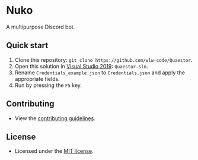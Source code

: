 # Nuko

A multipurpose Discord bot.

## Quick start
1. Clone this repository: `git clone https://github.com/wlw-code/Quaestor`.
2. Open this solution in [Visual Studio 2019](https://visualstudio.com/community/): `Quaestor.sln`.
3. Rename `Credentials_example.json` to `Credentials.json` and apply the appropriate fields.
3. Run by pressing the `F5` key.

## Contributing
- View the [contributing guidelines](https://github.com/wlw-code/Quaestor/blob/master/.github/CONTRIBUTING.md).

## License
- Licensed under the [MIT license](https://github.com/wlw-code/Quaestor/blob/master/LICENSE).